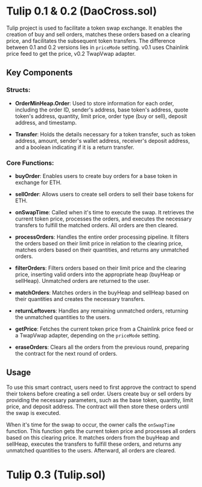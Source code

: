 # Tulip 0.1 & 0.2 (DaoCross.sol)

Tulip project is used to facilitate a token swap exchange. It enables the creation of buy and sell orders, matches these orders based on a clearing price, and facilitates the subsequent token transfers. The difference between 0.1 and 0.2 versions lies in `priceMode` setting. v0.1 uses Chainlink price feed to get the price, v0.2 TwapVwap adapter.

## Key Components

### Structs:

- **OrderMinHeap.Order**: Used to store information for each order, including the order ID, sender's address, base token's address, quote token's address, quantity, limit price, order type (buy or sell), deposit address, and timestamp.

- **Transfer**: Holds the details necessary for a token transfer, such as token address, amount, sender's wallet address, receiver's deposit address, and a boolean indicating if it is a return transfer.

### Core Functions:

- **buyOrder**: Enables users to create buy orders for a base token in exchange for ETH.

- **sellOrder**: Allows users to create sell orders to sell their base tokens for ETH.

- **onSwapTime**: Called when it's time to execute the swap. It retrieves the current token price, processes the orders, and executes the necessary transfers to fulfill the matched orders. All orders are then cleared.

- **processOrders**: Handles the entire order processing pipeline. It filters the orders based on their limit price in relation to the clearing price, matches orders based on their quantities, and returns any unmatched orders.

- **filterOrders**: Filters orders based on their limit price and the clearing price, inserting valid orders into the appropriate heap (buyHeap or sellHeap). Unmatched orders are returned to the user.

- **matchOrders**: Matches orders in the buyHeap and sellHeap based on their quantities and creates the necessary transfers.

- **returnLeftovers**: Handles any remaining unmatched orders, returning the unmatched quantities to the users.

- **getPrice**: Fetches the current token price from a Chainlink price feed or a TwapVwap adapter, depending on the `priceMode` setting. 

- **eraseOrders**: Clears all the orders from the previous round, preparing the contract for the next round of orders.

## Usage

To use this smart contract, users need to first approve the contract to spend their tokens before creating a sell order. Users create buy or sell orders by providing the necessary parameters, such as the base token, quantity, limit price, and deposit address. The contract will then store these orders until the swap is executed.

When it's time for the swap to occur, the owner calls the `onSwapTime` function. This function gets the current token price and processes all orders based on this clearing price. It matches orders from the buyHeap and sellHeap, executes the transfers to fulfill these orders, and returns any unmatched quantities to the users. Afterward, all orders are cleared.


# Tulip 0.3 (Tulip.sol)


